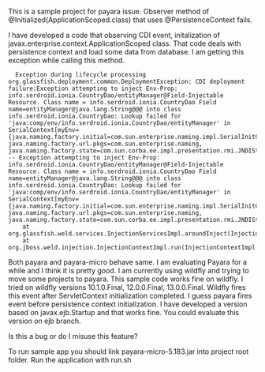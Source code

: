 This is a sample project for payara issue.
Observer method of @Initialized(ApplicationScoped.class) that uses @PersistenceContext fails.

I have developed a code that observing CDI event, initalization of javax.enterprise.context.ApplicationScoped class. That code deals with persistence context and load some data from database. I am getting this exception while calling this method.

```
  Exception during lifecycle processing
org.glassfish.deployment.common.DeploymentException: CDI deployment failure:Exception attempting to inject Env-Prop: info.serdroid.ionia.CountryDao/entityManager@Field-Injectable Resource. Class name = info.serdroid.ionia.CountryDao Field name=entityManager@java.lang.String@@@ into class info.serdroid.ionia.CountryDao: Lookup failed for 'java:comp/env/info.serdroid.ionia.CountryDao/entityManager' in SerialContext[myEnv={java.naming.factory.initial=com.sun.enterprise.naming.impl.SerialInitContextFactory, java.naming.factory.url.pkgs=com.sun.enterprise.naming, java.naming.factory.state=com.sun.corba.ee.impl.presentation.rmi.JNDIStateFactoryImpl} -- Exception attempting to inject Env-Prop: info.serdroid.ionia.CountryDao/entityManager@Field-Injectable Resource. Class name = info.serdroid.ionia.CountryDao Field name=entityManager@java.lang.String@@@ into class info.serdroid.ionia.CountryDao: Lookup failed for 'java:comp/env/info.serdroid.ionia.CountryDao/entityManager' in SerialContext[myEnv={java.naming.factory.initial=com.sun.enterprise.naming.impl.SerialInitContextFactory, java.naming.factory.url.pkgs=com.sun.enterprise.naming, java.naming.factory.state=com.sun.corba.ee.impl.presentation.rmi.JNDIStateFactoryImpl}
	at org.glassfish.weld.services.InjectionServicesImpl.aroundInject(InjectionServicesImpl.java:194)
	at org.jboss.weld.injection.InjectionContextImpl.run(InjectionContextImpl.java:46)
```

Both payara and payara-micro behave same. I am evaluating Payara for a while and I think it is pretty good. I am currently using wildfly and trying to move some projects to payara. This sample code works fine on wildfly. I tried on wildfly versions 10.1.0.Final, 12.0.0.Final, 13.0.0.Final. Wildfly fires this event after ServletContext initialization completed. I guess payara fires event before persistence context initialization.
I have developed a version based on javax.ejb.Startup and that works fine. You could evaluate this version on ejb branch.

Is this a bug or do I misuse this feature?

To run sample app you should link payara-micro-5.183.jar into project root folder. Run the application with run.sh

